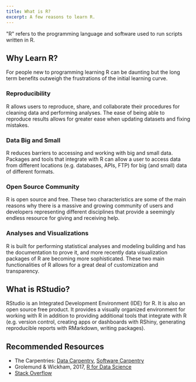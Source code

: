 ```yaml
---
title: What is R?
excerpt: A few reasons to learn R.
---
```

"R" refers to the programming language and software used to run scripts written in R.

## Why Learn R?
For people new to programming learning R can be daunting but the long term benefits outweigh the frustrations of the initial learning curve.

### Reproducibility
R allows users to reproduce, share, and collaborate their procedures for cleaning data and performing analyses. The ease of being able to reproduce results allows for greater ease when updating datasets and fixing mistakes.

### Data Big and Small
R reduces barriers to accessing and working with big and small data. Packages and tools that integrate with R can allow a user to access data from different locations (e.g. databases, APIs, FTP) for big (and small) data of different formats.

### Open Source Community
R is open source and free. These two characteristics are some of the main reasons why there is a massive and growing community of users and developers representing different disciplines that provide a seemingly endless resource for giving and receiving help.

### Analyses and Visualizations
R is built for performing statistical analyses and modeling building and has the documentation to prove it, and more recently data visualization packages of R are becoming more sophisticated. These two main functionalities of R allows for a great deal of customization and transparency.

## What is RStudio?
RStudio is an Integrated Development Environment (IDE) for R. It is also an open source free product. It provides a visually organized environment for working with R in addition to providing additional tools that integrate with R (e.g. version control, creating apps or dashboards with RShiny, generating reproducible reports with RMarkdown, writing packages).

## Recommended Resources
- The Carpentries: [Data Carpentry](https://datacarpentry.org/), [Software Carpentry](https://software-carpentry.org/)  
- Grolemund & Wickham, 2017, [R for Data Science](http://r4ds.had.co.nz/)  
- [Stack Overflow](https://stackoverflow.com/)  

